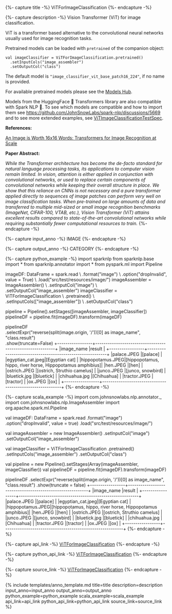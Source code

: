 {%- capture title -%}
ViTForImageClassification
{%- endcapture -%}

{%- capture description -%}
Vision Transformer (ViT) for image classification.

ViT is a transformer based alternative to the convolutional neural networks usually used for
image recognition tasks.

Pretrained models can be loaded with `pretrained` of the companion object:
```
val imageClassifier = ViTForImageClassification.pretrained()
  .setInputCols("image_assembler")
  .setOutputCol("class")
```
The default model is `"image_classifier_vit_base_patch16_224"`, if no name is provided.

For available pretrained models please see the
[Models Hub](https://nlp.johnsnowlabs.com/models?task=Image+Classification).

Models from the HuggingFace 🤗 Transformers library are also compatible with Spark NLP 🚀. To see which models are compatible and how to import them see
https://github.com/JohnSnowLabs/spark-nlp/discussions/5669 and to see more extended
examples, see
[ViTImageClassificationTestSpec](https://github.com/JohnSnowLabs/spark-nlp/blob/master/src/test/scala/com/johnsnowlabs/nlp/annotators/cv/ViTImageClassificationTestSpec.scala).

**References:**

[An Image is Worth 16x16 Words: Transformers for Image Recognition at Scale](https://arxiv.org/abs/2010.11929)

**Paper Abstract:**

*While the Transformer architecture has become the de-facto standard for natural language
processing tasks, its applications to computer vision remain limited. In vision, attention is
either applied in conjunction with convolutional networks, or used to replace certain
components of convolutional networks while keeping their overall structure in place. We show
that this reliance on CNNs is not necessary and a pure transformer applied directly to
sequences of image patches can perform very well on image classification tasks. When
pre-trained on large amounts of data and transferred to multiple mid-sized or small image
recognition benchmarks (ImageNet, CIFAR-100, VTAB, etc.), Vision Transformer (ViT) attains
excellent results compared to state-of-the-art convolutional networks while requiring
substantially fewer computational resources to train.*
{%- endcapture -%}

{%- capture input_anno -%}
IMAGE
{%- endcapture -%}

{%- capture output_anno -%}
CATEGORY
{%- endcapture -%}

{%- capture python_example -%}
import sparknlp
from sparknlp.base import *
from sparknlp.annotator import *
from pyspark.ml import Pipeline

imageDF: DataFrame = spark.read \\
    .format("image") \\
    .option("dropInvalid", value = True) \\
    .load("src/test/resources/image/")
imageAssembler = ImageAssembler() \\
    .setInputCol("image") \\
    .setOutputCol("image_assembler")
imageClassifier = ViTForImageClassification \\
    .pretrained() \\
    .setInputCols(["image_assembler"]) \\
    .setOutputCol("class")

pipeline = Pipeline().setStages([imageAssembler, imageClassifier])
pipelineDF = pipeline.fit(imageDF).transform(imageDF)

pipelineDF \
    .selectExpr("reverse(split(image.origin, '/'))[0] as image_name", "class.result") \
    .show(truncate=False)
+-----------------+----------------------------------------------------------+
|image_name       |result                                                    |
+-----------------+----------------------------------------------------------+
|palace.JPEG      |[palace]                                                  |
|egyptian_cat.jpeg|[Egyptian cat]                                            |
|hippopotamus.JPEG|[hippopotamus, hippo, river horse, Hippopotamus amphibius]|
|hen.JPEG         |[hen]                                                     |
|ostrich.JPEG     |[ostrich, Struthio camelus]                               |
|junco.JPEG       |[junco, snowbird]                                         |
|bluetick.jpg     |[bluetick]                                                |
|chihuahua.jpg    |[Chihuahua]                                               |
|tractor.JPEG     |[tractor]                                                 |
|ox.JPEG          |[ox]                                                      |
+-----------------+----------------------------------------------------------+
{%- endcapture -%}

{%- capture scala_example -%}
import com.johnsnowlabs.nlp.annotator._
import com.johnsnowlabs.nlp.ImageAssembler
import org.apache.spark.ml.Pipeline

val imageDF: DataFrame = spark.read
  .format("image")
  .option("dropInvalid", value = true)
  .load("src/test/resources/image/")

val imageAssembler = new ImageAssembler()
  .setInputCol("image")
  .setOutputCol("image_assembler")

val imageClassifier = ViTForImageClassification
  .pretrained()
  .setInputCols("image_assembler")
  .setOutputCol("class")

val pipeline = new Pipeline().setStages(Array(imageAssembler, imageClassifier))
val pipelineDF = pipeline.fit(imageDF).transform(imageDF)

pipelineDF
  .selectExpr("reverse(split(image.origin, '/'))[0] as image_name", "class.result")
  .show(truncate = false)
+-----------------+----------------------------------------------------------+
|image_name       |result                                                    |
+-----------------+----------------------------------------------------------+
|palace.JPEG      |[palace]                                                  |
|egyptian_cat.jpeg|[Egyptian cat]                                            |
|hippopotamus.JPEG|[hippopotamus, hippo, river horse, Hippopotamus amphibius]|
|hen.JPEG         |[hen]                                                     |
|ostrich.JPEG     |[ostrich, Struthio camelus]                               |
|junco.JPEG       |[junco, snowbird]                                         |
|bluetick.jpg     |[bluetick]                                                |
|chihuahua.jpg    |[Chihuahua]                                               |
|tractor.JPEG     |[tractor]                                                 |
|ox.JPEG          |[ox]                                                      |
+-----------------+----------------------------------------------------------+
{%- endcapture -%}

{%- capture api_link -%}
[ViTForImageClassification](/api/com/johnsnowlabs/nlp/annotators/cv/ViTForImageClassification)
{%- endcapture -%}

{%- capture python_api_link -%}
[ViTForImageClassification](/api/python/reference/autosummary/sparknlp/annotator/cv/vit_for_image_classification/index.html#sparknlp.annotator.cv.vit_for_image_classification.ViTForImageClassification)
{%- endcapture -%}

{%- capture source_link -%}
[ViTForImageClassification](https://github.com/JohnSnowLabs/spark-nlp/tree/master/src/main/scala/com/johnsnowlabs/nlp/annotators/cv/ViTForImageClassification.scala)
{%- endcapture -%}

{% include templates/anno_template.md
title=title
description=description
input_anno=input_anno
output_anno=output_anno
python_example=python_example
scala_example=scala_example
api_link=api_link
python_api_link=python_api_link
source_link=source_link
%}